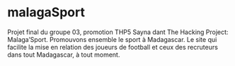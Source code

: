 # malagaSport
Projet final du groupe 03, promotion THP5 Sayna dant The Hacking Project: Malaga’Sport. Promouvons ensemble le sport à Madagascar. Le site qui facilite la mise en relation des joueurs de football et ceux des recruteurs dans tout Madagascar, à tout moment.
